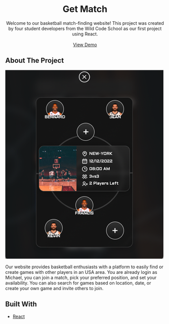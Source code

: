 <br/>
<p align="center">
  <h1 align="center">Get Match</h1>

  <p align="center">
    Welcome to our basketball match-finding website! This project was created by four student developers from the Wild Code School as our first project using React.
    <br/>
    <br/>
    <a href="https://get-match.netlify.app/">View Demo</a>
  </p>
</p>


## About The Project

![Screen Shot](screenshot.png)

Our website provides basketball enthusiasts with a platform to easily find or create games with other players in an USA area. You are already login as Michael, you can join a match, pick your preferred position, and set your availability. You can also search for games based on location, date, or create your own game and invite others to join.

## Built With

* [React](https://fr.reactjs.org/)




